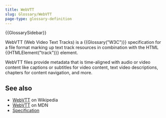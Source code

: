 ```yaml
---
title: WebVTT
slug: Glossary/WebVTT
page-type: glossary-definition
---
```


{{GlossarySidebar}}

WebVTT (Web Video Text Tracks) is a {{Glossary("W3C")}} specification for a file format marking up text track resources in combination with the HTML {{HTMLElement("track")}} element.

WebVTT files provide metadata that is time-aligned with audio or video content like captions or subtitles for video content, text video descriptions, chapters for content navigation, and more.

## See also

- [WebVTT](https://en.wikipedia.org/wiki/WebVTT) on Wikipedia
- [WebVTT](/en-US/docs/Web/API/WebVTT_API) on MDN
- [Specification](https://w3c.github.io/webvtt/)
